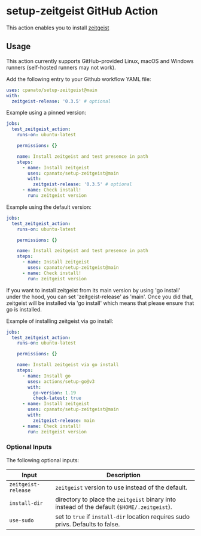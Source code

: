 # setup-zeitgeist GitHub Action

This action enables you to install [zeitgeist](https://github.com/kubernetes-sigs/zeitgeist)


## Usage

This action currently supports GitHub-provided Linux, macOS and Windows runners (self-hosted runners may not work).

Add the following entry to your Github workflow YAML file:

```yaml
uses: cpanato/setup-zeitgeist@main
with:
  zeitgeist-release: '0.3.5' # optional
```

Example using a pinned version:

```yaml
jobs:
  test_zeitgeist_action:
    runs-on: ubuntu-latest

    permissions: {}

    name: Install zeitgeist and test presence in path
    steps:
      - name: Install zeitgeist
        uses: cpanato/setup-zeitgeist@main
        with:
          zeitgeist-release: '0.3.5' # optional
      - name: Check install!
        run: zeitgeist version
```

Example using the default version:

```yaml
jobs:
  test_zeitgeist_action:
    runs-on: ubuntu-latest

    permissions: {}

    name: Install zeitgeist and test presence in path
    steps:
      - name: Install zeitgeist
        uses: cpanato/setup-zeitgeist@main
      - name: Check install!
        run: zeitgeist version
```

If you want to install zeitgeist from its main version by using 'go install' under the hood, you can set 'zeitgeist-release' as 'main'. Once you did that, zeitgeist will be installed via 'go install' which means that please ensure that go is installed.

Example of installing zeitgeist via go install:

```yaml
jobs:
  test_zeitgeist_action:
    runs-on: ubuntu-latest

    permissions: {}

    name: Install zeitgeist via go install
    steps:
      - name: Install go
        uses: actions/setup-go@v3
        with:
          go-version: 1.19
          check-latest: true
      - name: Install zeitgeist
        uses: cpanato/setup-zeitgeist@main
        with:
          zeitgeist-release: main
      - name: Check install!
        run: zeitgeist version
```

### Optional Inputs

The following optional inputs:

| Input | Description |
| --- | --- |
| `zeitgeist-release` | `zeitgeist` version to use instead of the default. |
| `install-dir` | directory to place the `zeitgeist` binary into instead of the default (`$HOME/.zeitgeist`). |
| `use-sudo` | set to `true` if `install-dir` location requires sudo privs. Defaults to false. |
